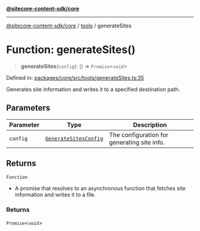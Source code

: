 [**@sitecore-content-sdk/core**](../../README.md)

***

[@sitecore-content-sdk/core](../../README.md) / [tools](../README.md) / generateSites

# Function: generateSites()

> **generateSites**(`config`): () => `Promise`\<`void`\>

Defined in: [packages/core/src/tools/generateSites.ts:35](https://github.com/Sitecore/content-sdk/blob/49730513e5708f82afd41a071847a7598aa586bb/packages/core/src/tools/generateSites.ts#L35)

Generates site information and writes it to a specified destination path.

## Parameters

| Parameter | Type | Description |
| ------ | ------ | ------ |
| `config` | [`GenerateSitesConfig`](../type-aliases/GenerateSitesConfig.md) | The configuration for generating site info. |

## Returns

`Function`

- A promise that resolves to an asynchronous function that fetches site information and writes it to a file.

### Returns

`Promise`\<`void`\>
